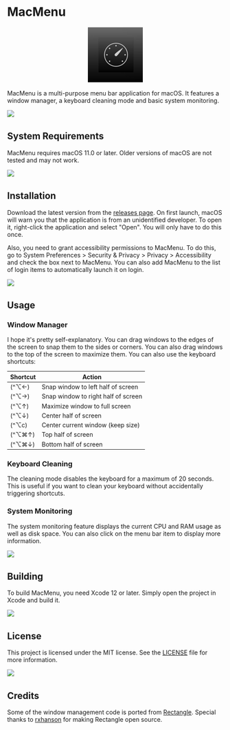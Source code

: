 # MacMenu

<p align=center>
    <img src="MacMenu/Assets.xcassets/AppIcon.appiconset/Icon-128.png" alt="MacMenu Icon" width="128">
</p>

MacMenu is a multi-purpose menu bar application for macOS. It features a window manager, a keyboard cleaning mode and basic system monitoring.

<img src="https://raw.githubusercontent.com/andreasbm/readme/master/assets/lines/solar.png">

## System Requirements

MacMenu requires macOS 11.0 or later. Older versions of macOS are not tested and may not work.

<img src="https://raw.githubusercontent.com/andreasbm/readme/master/assets/lines/solar.png">

## Installation

Download the latest version from the [releases page](https://github.com/dan-koller/macmenu/releases). On first launch, macOS will warn you that the application is from an unidentified developer. To open it, right-click the application and select "Open". You will only have to do this once.

Also, you need to grant accessibility permissions to MacMenu. To do this, go to System Preferences > Security & Privacy > Privacy > Accessibility and check the box next to MacMenu. You can also add MacMenu to the list of login items to automatically launch it on login.

<img src="https://raw.githubusercontent.com/andreasbm/readme/master/assets/lines/solar.png">

## Usage

### Window Manager

I hope it's pretty self-explanatory. You can drag windows to the edges of the screen to snap them to the sides or corners. You can also drag windows to the top of the screen to maximize them. You can also use the keyboard shortcuts:

| Shortcut | Action                              |
| -------- | ----------------------------------- |
| (^⌥←)    | Snap window to left half of screen  |
| (^⌥→)    | Snap window to right half of screen |
| (^⌥↑)    | Maximize window to full screen      |
| (^⌥↓)    | Center half of screen               |
| (^⌥c)    | Center current window (keep size)   |
| (^⌥⌘↑)   | Top half of screen                  |
| (^⌥⌘↓)   | Bottom half of screen               |

### Keyboard Cleaning

The cleaning mode disables the keyboard for a maximum of 20 seconds. This is useful if you want to clean your keyboard without accidentally triggering shortcuts.

### System Monitoring

The system monitoring feature displays the current CPU and RAM usage as well as disk space. You can also click on the menu bar item to display more information.

<img src="https://raw.githubusercontent.com/andreasbm/readme/master/assets/lines/solar.png">

## Building

To build MacMenu, you need Xcode 12 or later. Simply open the project in Xcode and build it.

<img src="https://raw.githubusercontent.com/andreasbm/readme/master/assets/lines/solar.png">

## License

This project is licensed under the MIT license. See the [LICENSE](LICENSE) file for more information.

<img src="https://raw.githubusercontent.com/andreasbm/readme/master/assets/lines/solar.png">

## Credits

Some of the window management code is ported from [Rectangle](https://github.com/rxhanson/Rectangle). Special thanks to [rxhanson](https://github.com/rxhanson) for making Rectangle open source.
